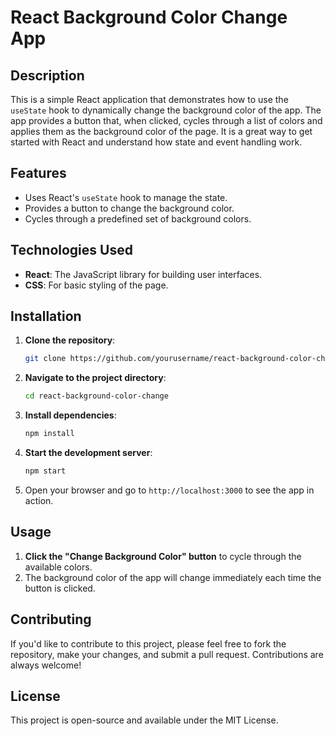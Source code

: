 
# React Background Color Change App

## Description

This is a simple React application that demonstrates how to use the `useState` hook to dynamically change the background color of the app. The app provides a button that, when clicked, cycles through a list of colors and applies them as the background color of the page. It is a great way to get started with React and understand how state and event handling work.

## Features

- Uses React's `useState` hook to manage the state.
- Provides a button to change the background color.
- Cycles through a predefined set of background colors.

## Technologies Used

- **React**: The JavaScript library for building user interfaces.
- **CSS**: For basic styling of the page.

## Installation

1. **Clone the repository**:
    ```bash
    git clone https://github.com/yourusername/react-background-color-change.git
    ```

2. **Navigate to the project directory**:
    ```bash
    cd react-background-color-change
    ```

3. **Install dependencies**:
    ```bash
    npm install
    ```

4. **Start the development server**:
    ```bash
    npm start
    ```

5. Open your browser and go to `http://localhost:3000` to see the app in action.

## Usage

1. **Click the "Change Background Color" button** to cycle through the available colors.
2. The background color of the app will change immediately each time the button is clicked.

## Contributing

If you'd like to contribute to this project, please feel free to fork the repository, make your changes, and submit a pull request. Contributions are always welcome!

## License

This project is open-source and available under the MIT License.
